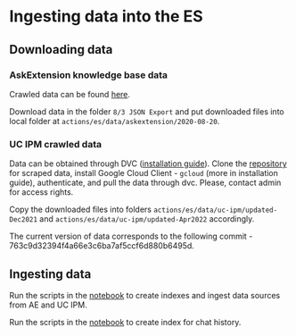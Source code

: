 # Ingesting data into the ES

## Downloading data

### AskExtension knowledge base data

Crawled data can be found [here](https://drive.google.com/drive/folders/12CyhdvCwNLgtdUHTcmWkAKR4oIWhGKHq).

Download data in the folder `8/3 JSON Export` and put downloaded files into local folder at `actions/es/data/askextension/2020-08-20`.

### UC IPM crawled data

Data can be obtained through DVC ([installation guide](https://wiki.eduworks.com/Information_Technology/MLOps/DATA-Installing-DVC)). Clone the [repository](https://git.eduworks.us/data/ask-extension/uc-ipm-web-scrape) for scraped data, install Google Cloud Client - `gcloud` (more in installation guide), authenticate, and pull the data through dvc. Please, contact admin for access rights.

Copy the downloaded files into folders `actions/es/data/uc-ipm/updated-Dec2021` and `actions/es/data/uc-ipm/updated-Apr2022` accordingly.

The current version of data corresponds to the following commit - 763c9d32394f4a66e3c6ba7af5ccf6d880b6495d.

## Ingesting data

Run the scripts in the [notebook](es_ingest_data.ipynb) to create indexes and ingest data sources from AE and UC IPM.

Run the scripts in the [notebook](es_chat_logging_index.ipynb) to create index for chat history.
